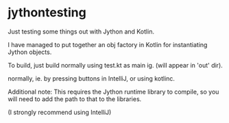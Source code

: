 # jythontesting

Just testing some things out with Jython and Kotlin.

I have managed to put together an obj factory in Kotlin for instantiating Jython objects.

To build, just build normally using test.kt as main ig. (will appear in 'out' dir).

normally, ie. by pressing buttons in IntelliJ, or using kotlinc.

Additional note: This requires the Jython runtime library to compile, so you will need to add the path to that to the libraries.

(I strongly recommend using IntelliJ)
